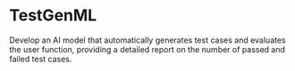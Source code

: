# TestGenML
Develop an AI model that automatically generates test cases and evaluates the user function, providing a detailed report on the number of passed and failed test cases.
